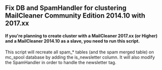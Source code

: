 ## Fix DB and SpamHandler for clustering MailCleaner Community Edition 2014.10 with 2017.xx

#### If you're planning to create cluster with a MailCleaner 2017.xx (or Higher) and a MailCleaner 2014.10 as a slave, you need to run this script.

This script will recreate all spam_* tables (and the spam merged table) on mc_spool database by adding the is_newsletter column.
It will also modify the SpamHandler in order to handle the newsletter tag.

